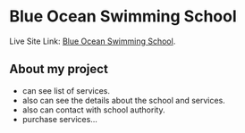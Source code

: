 # Blue Ocean Swimming School

Live Site Link: [Blue Ocean Swimming School](https://blue-ocean-school.netlify.app/).

## About my project

- can see list of services.
- also can see the details about the school and services.
- also can contact with school authority.
- purchase services...
